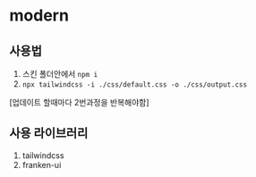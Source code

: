 # modern
## 사용법
1. 스킨 폴더안에서 ```npm i```
2. ```npx tailwindcss -i ./css/default.css -o ./css/output.css```

[업데이트 할때마다 2번과정을 반복해야함]
## 사용 라이브러리
1. tailwindcss
2. franken-ui